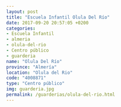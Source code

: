 ```yaml
---
layout: post
title: "Escuela Infantil Olula Del Río"
date: 2017-09-20 20:57:05 +0200
categories:
- Escuela Infantil
- almeria
- olula-del-rio
- Centro público
- guarderia
name: "Olula Del Río"
province: "Almería"
location: "Olula del Rio"
code: "4008871"
type: "Centro público"
img: guarderia.jpg
permalink: /guarderias/olula-del-rio.html
---
```

